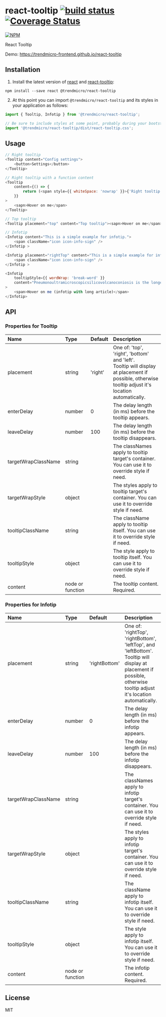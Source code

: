 # react-tooltip [![build status](https://travis-ci.org/trendmicro-frontend/react-tooltip.svg?branch=master)](https://travis-ci.org/trendmicro-frontend/react-tooltip) [![Coverage Status](https://coveralls.io/repos/github/trendmicro-frontend/react-tooltip/badge.svg?branch=master)](https://coveralls.io/github/trendmicro-frontend/react-tooltip?branch=master)

[![NPM](https://nodei.co/npm/@trendmicro/react-tooltip.png?downloads=true&stars=true)](https://nodei.co/npm/@trendmicro/react-tooltip/)

React Tooltip

Demo: https://trendmicro-frontend.github.io/react-tooltip

## Installation

1. Install the latest version of [react](https://github.com/facebook/react) and [react-tooltip](https://github.com/trendmicro-frontend/react-tooltip):

  ```
  npm install --save react @trendmicro/react-tooltip
  ```

2. At this point you can import `@trendmicro/react-tooltip` and its styles in your application as follows:

  ```js
  import { Tooltip, Infotip } from '@trendmicro/react-tooltip';

  // Be sure to include styles at some point, probably during your bootstraping
  import '@trendmicro/react-tooltip/dist/react-tooltip.css';
  ```

## Usage
```js
// Right tooltip
<Tooltip content="Config settings">
    <button>Settings</button>
</Tooltip>

// Right tooltip with a function content
<Tooltip
    content={() => {
        return (<span style={{ whiteSpace: 'nowrap' }}>{'Right tooltip'}</span>);
    }}
>
    <sapn>Hover on me</span>
</Tooltip>

// Top tooltip
<Tooltip placement="top" content="Top tooltip"><sapn>Hover on me</span></Tooltip>
```
```js
// Infotip
<Infotip content="This is a simple example for infotip.">
    <span className="icon icon-info-sign" />
</Infotip >

<Infotip placement="rightTop" content="This is a simple example for infotip.">
    <span className="icon icon-info-sign" />
</Infotip >

<Infotip
    tooltipStyle={{ wordWrap: 'break-word' }}
    content="Pneumonoultramicroscopicsilicovolcanoconiosis is the longest word. Start01234567890123456789012345678901234567890123456789012345678901234567890123456789End Start0123456789012345678901234567890123456789012345678901234567890123456789012345678901234567890123456789012345678901234567890123456789012345678901234567890123456789End"
>
    <span>Hover on me (infotip with long article)</span>
</Infotip>
```

## API

### Properties for Tooltip

Name | Type | Default | Description 
:--- | :--- | :------ | :----------
placement | string | 'right' | One of: 'top', 'right', 'bottom' and 'left'. <br />Tooltip will display at placement if possible, otherwise tooltip adjust it's location automatically. 
enterDelay | number | 0 | The delay length (in ms) before the tooltip appears.
leaveDelay | number | 100 | The delay length (in ms) before the tooltip disappears.
targetWrapClassName | string |  | The classNames apply to tooltip target's container. You can use it to override style if need.
targetWrapStyle | object |  | The styles apply to tooltip target's container. You can use it to override style if need.
tooltipClassName | string |  | The className apply to tooltip itself. You can use it to override style if need.
tooltipStyle | object |  | The style apply to tooltip itself. You can use it to override style if need.
content | node or function |  | The tooltip content. Required.

### Properties for Infotip

Name | Type | Default | Description 
:--- | :--- | :------ | :----------
placement | string | 'rightBottom' | One of: 'rightTop', 'rightBottom', 'leftTop', and 'leftBottom'. <br />Tooltip will display at placement if possible, otherwise tooltip adjust it's location automatically. 
enterDelay | number | 0 | The delay length (in ms) before the infotip appears.
leaveDelay | number | 100 | The delay length (in ms) before the infotip disappears.
targetWrapClassName | string |  | The classNames apply to infotip target's container. You can use it to override style if need.
targetWrapStyle | object |  | The styles apply to infotip target's container. You can use it to override style if need.
tooltipClassName | string |  | The className apply to infotip itself. You can use it to override style if need.
tooltipStyle | object |  | The style apply to infotip itself. You can use it to override style if need.
content | node or function |  | The infotip content. Required.

## License

MIT

